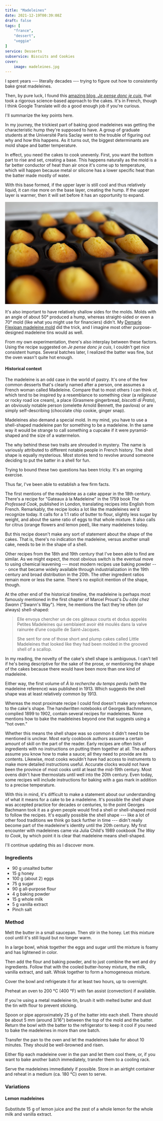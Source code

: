 ```yaml
---
title: "Madeleines"
date: 2021-12-19T00:39:08Z
draft: false
tags: [
    "france",
    "dessert",
    "veggie"
]
service: Desserts
subservice: Biscuits and Cookies
cover:
    image: madeleines.jpg
---
```


I spent years --- literally decades --- trying to figure out how to consistently bake great madeleines. 

Then, by pure luck, I found this [amazing blog, _Je pense donc je cuis_](https://jepensedoncjecuis.com/2022/09/reussissez-des-madeleines-moelleuses-et-bossues-a-tous-les-coups.html), that took a rigorous science-based approach to the cakes. It's in French, though I think Google Translate will do a good enough job if you're curious.

I'll summarize the key points here.

In my journey, the trickiest part of baking good madeleines was getting the characteristic hump they're supposed to have. A group of graduate students at the Université Paris Saclay went to the trouble of figuring out why and how this happens. As it turns out, the biggest determinants are mold shape and batter temperature.

In effect, you need the cakes to cook unevenly. First, you want the bottom part to rise and set, creating a base. This happens naturally as the mold is a far better conductor of heat than air once it's come up to temperature, which will happen because metal or silicone has a lower specific heat than the batter made mostly of water.

With this base formed, if the upper layer is still cool and thus relatively liquid, it can rise more on the base layer, creating the hump. If the upper layer is warmer, then it will set before it has an opportunity to expand.

![Madeleines with humps](baked.jpg)

It's also important to have relatively shallow sides for the molds. Molds with an angle of about 50° produced a hump, whereas straight-sided or even a 70° mold (like what you might use for financiers) didn't. My [Demarle Flexipan madeleine mold](https://www.sasademarle.com/store/flexible-molds/flexipan-origine/madeleines/) did the trick, and I imagine most other purpose-designed madeleine tins would as well.

From my own experimentation, there's also interplay between these factors. Using the recipe suggested on _Je pense donc je cuis_, I couldn't get nice consistent humps. Several batches later, I realized the batter was fine, but the oven wasn't quite hot enough.

#### Historical context

The madeleine is an odd case in the world of pastry. It's one of the few common desserts that's clearly named after a person, one assumes a French woman called Madeleine. Compare that to most others I can think of, which tend to be inspired by a resemblance to something clear (a _religieuse_ or rocky road ice cream), a place (Grasmere gingerbread, _biscotti di Prato_), an obviously notable person (omelette Arnold Bennett, the pavlova) or are simply self-describing (chocolate chip cookie, ginger snap).

Madeleines also demand a special mold. In my mind, you have to use a shell-shaped madeleine pan for something to be a madeleine. In the same way it would be strange to call something a cupcake if it were pyramid-shaped and the size of a watermelon.

The why behind these two traits are shrouded in mystery. The name is variously attributed to different notable people in French history. The shell shape is equally mysterious. Most stories tend to revolve around someone deciding to put the batter in a shell for fun.

Trying to bound these two questions has been tricky. It's an ongoing exercise.

Thus far, I've been able to establish a few firm facts.

The first mentions of the madeleine as a cake appear in the 18th century. There's a recipe for "Gateaux à la Madeleine" in the 1759 book _The Professed Cook_, published in London, translating recipes into English from French. Remarkably, the recipe looks a lot like the madeleines we'd recognize today. It calls for a 1:1 ratio of butter to flour, slightly less sugar by weight, and about the same ratio of eggs to that whole mixture. It also calls for citrus (orange flowers and lemon peel), like many madeleines today.

But this recipe doesn't make any sort of statement about the shape of the cakes. That is, there's no indication the madeleine, versus another small cake, needs to be in the shape of a shell.

Other recipes from the 18th and 19th century that I've been able to find are similar. As we might expect, the most obvious switch is the eventual move to using chemical leavening --- most modern recipes use baking powder --- once that became widely available through industrialization in the 19th century and broad distribution in the 20th. The other ingredient ratios remain more or less the same. There's no explicit mention of the shape, though.

At the other end of the historical timeline, the madeleine is perhaps most famously mentioned in the first chapter of Marcel Proust's _Du côté chez Swann_ ("Swann's Way"). Here, he mentions the fact they're often (or always) shell-shaped:

> Elle envoya chercher un de ces gâteaux courts et dodus appelés Petites Madeleines qui semblaient avoir été moulés dans la valve rainurée d’une coquille de Saint-Jacques.
>
> She sent for one of those short and plump cakes called Little Madeleines that looked like they had been molded in the grooved shell of a scallop.

In my reading, the novelty of the cake's shell shape is ambiguous. I can't tell if he's being descriptive for the sake of the prose, or mentioning the shape of the cakes because there would have been more than one kind of madeleine.

Either way, the first volume of _À la recherche du temps perdu_ (with the madeleine reference) was published in 1913. Which suggests the shell shape was at least relatively common by 1913.

Whereas the most proximate recipe I could find doesn't make any reference to the cake's shape. The handwritten notebooks of Georges Bachmmann, complied 1899 to 1902, contain several recipes for madeleines. None mentions how to bake the madeleines beyond one that suggests using a "hot oven."

Whether this means the shell shape was so common it didn't need to be mentioned is unclear. Most early cookbook authors assume a certain amount of skill on the part of the reader. Early recipes are often lists of ingredients with no instructions on putting them together at all. The authors assume you know how to make a sauce; all they need to provide are its contents. Likewise, most cooks wouldn't have had access to instruments to make more detailed instructions useful. Accurate clocks would not have been the province of most cooks until at least the mid-19th century. Most ovens didn't have thermostats until well into the 20th century. Even today, some recipes will include instructions for baking with a gas mark in addition to a precise temperature.

With this in mind, it's difficult to make a statement about our understanding of what it means for a cake to be a madeleine. It's possible the shell shape was accepted practice for decades or centuries, to the point Georges Bachmann took it as a given people would find a shell or shell-shaped mold to follow the recipes. It's equally possible the shell shape --- like a lot of other food traditions we think go back further in time --- didn't really become part of the madeleine's identity until the 20th century. My first encounter with madeleines came via Julia Child's 1989 cookbook _The Way to Cook_, by which point it is clear that madeleine means shell-shaped.

I'll continue updating this as I discover more.

### Ingredients

* 90 g unsalted butter
* 15 g honey
* 100 g (about 2) eggs
* 75 g sugar
* 90 g all-purpose flour
* 4 g baking powder
* 15 g whole milk
* 5 g vanilla extract
* Pinch salt

### Method

Melt the butter in a small saucepan. Then stir in the honey. Let this mixture cool until it's still liquid but no longer warm.

In a large bowl, whisk together the eggs and sugar until the mixture is foamy and has lightened in color.

Then add the flour and baking powder, and to just combine the wet and dry ingredients. Follow that with the cooled butter-honey mixture, the milk, vanilla extract, and salt. Whisk together to form a homogeneous mixture.

Cover the bowl and refrigerate it for at least two hours, up to overnight.

Preheat an oven to 200 °C (400 °F) with fan assist (convection) if available.

If you're using a metal madeleine tin, brush it with melted butter and dust the tin with flour to prevent sticking.

Spoon or pipe approximately 25 g of the batter into each shell. There should be about 5 mm (around 3/16") between the top of the mold and the batter. Return the bowl with the batter to the refrigerator to keep it cool if you need to bake the madeleines in more than one batch.

Transfer the pan to the oven and let the madeleines bake for about 10 minutes. They should be well-browned and risen.

Either flip each madeleine over in the pan and let them cool there, or, if you want to bake another batch immediately, transfer them to a cooling rack.

Serve the madeleines immediately if possible. Store in an airtight container and reheat in a medium (ca. 180 °C) oven to serve.

### Variations

#### Lemon madeleines

Substitute 15 g of lemon juice and the zest of a whole lemon for the whole milk and vanilla extract.

